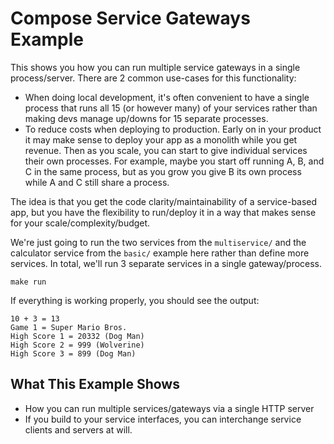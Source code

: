 # Compose Service Gateways Example

This shows you how you can run multiple service gateways in a single
process/server. There are 2 common use-cases for this functionality:

* When doing local development, it's often convenient to have a single
  process that runs all 15 (or however many) of your services rather
  than making devs manage up/downs for 15 separate processes.
* To reduce costs when deploying to production. Early on in your product
  it may make sense to deploy your app as a monolith while you get
  revenue. Then as you scale, you can start to give individual services
  their own processes. For example, maybe you start off running A, B, and C in the
  same process, but as you grow you give B its own process while A and C
  still share a process.
  
The idea is that you get the code clarity/maintainability of a service-based
app, but you have the flexibility to run/deploy it in a way that makes
sense for your scale/complexity/budget.

We're just going to run the two services from the `multiservice/` and
the calculator service from the `basic/` example
here rather than define more services. In total, we'll run 3 separate
services in a single gateway/process.

```shell
make run
```

If everything is working properly, you should see the output:

```
10 + 3 = 13
Game 1 = Super Mario Bros.
High Score 1 = 20332 (Dog Man)
High Score 2 = 999 (Wolverine)
High Score 3 = 899 (Dog Man)
```

## What This Example Shows

* How you can run multiple services/gateways via a single HTTP server
* If you build to your service interfaces, you can interchange service
  clients and servers at will.
